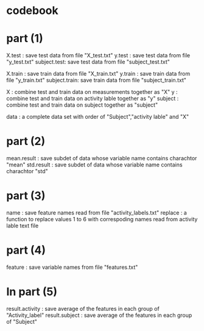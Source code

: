 # codebook
# part (1)
X.test     : save test data from file "X_test.txt"
y.test      : save test data from file "y_test.txt"
subject.test: save test data from file "subject_test.txt"

X.train      : save train data from file "X_train.txt"
y.train      : save train data from file "y_train.txt"
subject.train: save train data from file "subject_train.txt"

X        : combine test and train data on measurements together as "X"
y        : combine test and train data on activity lable together as "y"
subject  : combine test and train data on subject together as "subject"

data       : a complete data set with order of "Subject","activity lable" and "X"


# part (2)
mean.result  : save subdet of data whose variable name contains charachtor "mean"
std.result   : save subdet of data whose variable name contains charachtor "std"


# part (3)
name         : save feature names read from file "activity_labels.txt"
replace      : a function to replace values 1 to 6 with correspoding names read from activity lable text file

 
# part (4)
feature         : save variable names from file "features.txt"

# In part (5)
result.activity : save average of the features in each group of "Activity_label"
result.subject  : save average of the features in each group of "Subject"

